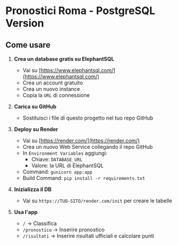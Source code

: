 # Pronostici Roma - PostgreSQL Version

## Come usare

1. **Crea un database gratis su ElephantSQL**
   - Vai su [https://www.elephantsql.com/](https://www.elephantsql.com/)
   - Crea un account gratuito
   - Crea un nuovo instance
   - Copia la `URL` di connessione

2. **Carica su GitHub**
   - Sostituisci i file di questo progetto nel tuo repo GitHub

3. **Deploy su Render**
   - Vai su [https://render.com/](https://render.com/)
   - Crea un nuovo Web Service collegando il repo GitHub
   - In `Environment Variables` aggiungi:
     - Chiave: `DATABASE_URL`
     - Valore: la URL di ElephantSQL
   - Command: `gunicorn app:app`
   - Build Command: `pip install -r requirements.txt`

4. **Inizializza il DB**
   - Vai su `https://TUO-SITO/render.com/init` per creare le tabelle

5. **Usa l'app**
   - `/` → Classifica
   - `/pronostico` → Inserire pronostico
   - `/risultati` → Inserire risultati ufficiali e calcolare punti
